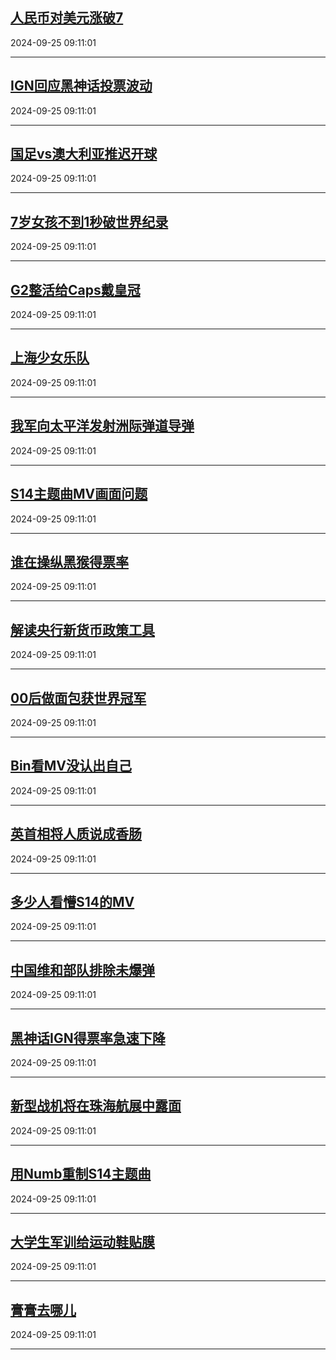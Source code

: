 ## [人民币对美元涨破7](https://search.bilibili.com/all?vt=36849326&keyword=%E4%BA%BA%E6%B0%91%E5%B8%81%E5%AF%B9%E7%BE%8E%E5%85%83%E6%B6%A8%E7%A0%B47&order=click)

2024-09-25 09:11:01

---
## [IGN回应黑神话投票波动](https://search.bilibili.com/all?vt=36849326&keyword=IGN%E5%9B%9E%E5%BA%94%E9%BB%91%E7%A5%9E%E8%AF%9D%E6%8A%95%E7%A5%A8%E6%B3%A2%E5%8A%A8&order=click)

2024-09-25 09:11:01

---
## [国足vs澳大利亚推迟开球](https://search.bilibili.com/all?vt=36849326&keyword=%E5%9B%BD%E8%B6%B3vs%E6%BE%B3%E5%A4%A7%E5%88%A9%E4%BA%9A%E6%8E%A8%E8%BF%9F%E5%BC%80%E7%90%83&order=click)

2024-09-25 09:11:01

---
## [7岁女孩不到1秒破世界纪录](https://search.bilibili.com/all?vt=36849326&keyword=7%E5%B2%81%E5%A5%B3%E5%AD%A9%E4%B8%8D%E5%88%B01%E7%A7%92%E7%A0%B4%E4%B8%96%E7%95%8C%E7%BA%AA%E5%BD%95&order=click)

2024-09-25 09:11:01

---
## [G2整活给Caps戴皇冠](https://search.bilibili.com/all?vt=36849326&keyword=G2%E6%95%B4%E6%B4%BB%E7%BB%99Caps%E6%88%B4%E7%9A%87%E5%86%A0&order=click)

2024-09-25 09:11:01

---
## [上海少女乐队](https://search.bilibili.com/all?vt=36849326&keyword=%E4%B8%8A%E6%B5%B7%E5%B0%91%E5%A5%B3%E4%B9%90%E9%98%9F&order=click)

2024-09-25 09:11:01

---
## [我军向太平洋发射洲际弹道导弹](https://search.bilibili.com/all?vt=36849326&keyword=%E6%88%91%E5%86%9B%E5%90%91%E5%A4%AA%E5%B9%B3%E6%B4%8B%E5%8F%91%E5%B0%84%E6%B4%B2%E9%99%85%E5%BC%B9%E9%81%93%E5%AF%BC%E5%BC%B9&order=click)

2024-09-25 09:11:01

---
## [S14主题曲MV画面问题](https://search.bilibili.com/all?vt=36849326&keyword=S14%E4%B8%BB%E9%A2%98%E6%9B%B2MV%E7%94%BB%E9%9D%A2%E9%97%AE%E9%A2%98&order=click)

2024-09-25 09:11:01

---
## [谁在操纵黑猴得票率](https://search.bilibili.com/all?vt=36849326&keyword=%E8%B0%81%E5%9C%A8%E6%93%8D%E7%BA%B5%E9%BB%91%E7%8C%B4%E5%BE%97%E7%A5%A8%E7%8E%87&order=click)

2024-09-25 09:11:01

---
## [解读央行新货币政策工具](https://search.bilibili.com/all?vt=36849326&keyword=%E8%A7%A3%E8%AF%BB%E5%A4%AE%E8%A1%8C%E6%96%B0%E8%B4%A7%E5%B8%81%E6%94%BF%E7%AD%96%E5%B7%A5%E5%85%B7&order=click)

2024-09-25 09:11:01

---
## [00后做面包获世界冠军](https://search.bilibili.com/all?vt=36849326&keyword=00%E5%90%8E%E5%81%9A%E9%9D%A2%E5%8C%85%E8%8E%B7%E4%B8%96%E7%95%8C%E5%86%A0%E5%86%9B&order=click)

2024-09-25 09:11:01

---
## [Bin看MV没认出自己](https://search.bilibili.com/all?vt=36849326&keyword=Bin%E7%9C%8BMV%E6%B2%A1%E8%AE%A4%E5%87%BA%E8%87%AA%E5%B7%B1&order=click)

2024-09-25 09:11:01

---
## [英首相将人质说成香肠](https://search.bilibili.com/all?vt=36849326&keyword=%E8%8B%B1%E9%A6%96%E7%9B%B8%E5%B0%86%E4%BA%BA%E8%B4%A8%E8%AF%B4%E6%88%90%E9%A6%99%E8%82%A0&order=click)

2024-09-25 09:11:01

---
## [多少人看懵S14的MV](https://search.bilibili.com/all?vt=36849326&keyword=%E5%A4%9A%E5%B0%91%E4%BA%BA%E7%9C%8B%E6%87%B5S14%E7%9A%84MV&order=click)

2024-09-25 09:11:01

---
## [中国维和部队排除未爆弹](https://search.bilibili.com/all?vt=36849326&keyword=%E4%B8%AD%E5%9B%BD%E7%BB%B4%E5%92%8C%E9%83%A8%E9%98%9F%E6%8E%92%E9%99%A4%E6%9C%AA%E7%88%86%E5%BC%B9&order=click)

2024-09-25 09:11:01

---
## [黑神话IGN得票率急速下降](https://search.bilibili.com/all?vt=36849326&keyword=%E9%BB%91%E7%A5%9E%E8%AF%9DIGN%E5%BE%97%E7%A5%A8%E7%8E%87%E6%80%A5%E9%80%9F%E4%B8%8B%E9%99%8D&order=click)

2024-09-25 09:11:01

---
## [新型战机将在珠海航展中露面](https://search.bilibili.com/all?vt=36849326&keyword=%E6%96%B0%E5%9E%8B%E6%88%98%E6%9C%BA%E5%B0%86%E5%9C%A8%E7%8F%A0%E6%B5%B7%E8%88%AA%E5%B1%95%E4%B8%AD%E9%9C%B2%E9%9D%A2&order=click)

2024-09-25 09:11:01

---
## [用Numb重制S14主题曲](https://search.bilibili.com/all?vt=36849326&keyword=%E7%94%A8Numb%E9%87%8D%E5%88%B6S14%E4%B8%BB%E9%A2%98%E6%9B%B2&order=click)

2024-09-25 09:11:01

---
## [大学生军训给运动鞋贴膜](https://search.bilibili.com/all?vt=36849326&keyword=%E5%A4%A7%E5%AD%A6%E7%94%9F%E5%86%9B%E8%AE%AD%E7%BB%99%E8%BF%90%E5%8A%A8%E9%9E%8B%E8%B4%B4%E8%86%9C&order=click)

2024-09-25 09:11:01

---
## [膏膏去哪儿](https://search.bilibili.com/all?vt=36849326&keyword=%E8%86%8F%E8%86%8F%E5%8E%BB%E5%93%AA%E5%84%BF&order=click)

2024-09-25 09:11:01

---

